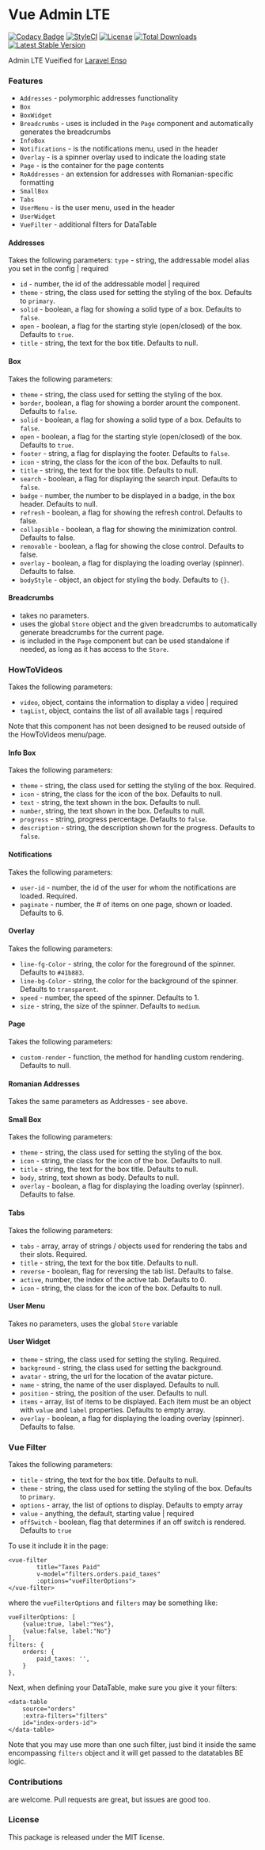 <!--h-->
# Vue Admin LTE

[![Codacy Badge](https://api.codacy.com/project/badge/Grade/22a9c82803ce410caee8ddc67957d027)](https://www.codacy.com/app/laravel-enso/VueAdminLTE?utm_source=github.com&amp;utm_medium=referral&amp;utm_content=laravel-enso/VueAdminLTE&amp;utm_campaign=Badge_Grade)
[![StyleCI](https://styleci.io/repos/99346727/shield?branch=master)](https://styleci.io/repos/99346727)
[![License](https://poser.pugx.org/laravel-enso/vueadminlte/license)](https://https://packagist.org/packages/laravel-enso/vueadminlte)
[![Total Downloads](https://poser.pugx.org/laravel-enso/vueadminlte/downloads)](https://packagist.org/packages/laravel-enso/vueadminlte)
[![Latest Stable Version](https://poser.pugx.org/laravel-enso/vueadminlte/version)](https://packagist.org/packages/laravel-enso/vueadminlte)
<!--/h-->

Admin LTE Vueified for [Laravel Enso](https://github.com/laravel-enso/Enso)

### Features
- `Addresses` - polymorphic addresses functionality
- `Box`
- `BoxWidget`
- `Breadcrumbs` - uses is included in the `Page` component and automatically generates the breadcrumbs
- `InfoBox`
- `Notifications` - is the notifications menu, used in the header 
- `Overlay` - is a spinner overlay used to indicate the loading state
- `Page` - is the container for the page contents
- `RoAddresses` - an extension for addresses with Romanian-specific formatting
- `SmallBox`
- `Tabs`
- `UserMenu` - is the user menu, used in the header
- `UserWidget`
- `VueFilter` - additional filters for DataTable 

#### Addresses
Takes the following parameters:
 `type` - string, the addressable model alias you set in the config | required
- `id` - number, the id of the addressable model | required
- `theme` - string, the class used for setting the styling of the box. Defaults to `primary`.
- `solid` - boolean, a flag for showing a solid type of a box. Defaults to `false`.
- `open` - boolean, a flag for the starting style (open/closed) of the box. Defaults to `true`.
- `title` - string, the text for the box title. Defaults to null.


#### Box
Takes the following parameters:
- `theme` - string, the class used for setting the styling of the box.
- `border`, boolean, a flag for showing a border arount the component. Defaults to `false`.
- `solid` - boolean, a flag for showing a solid type of a box. Defaults to `false`.
- `open` - boolean, a flag for the starting style (open/closed) of the box. Defaults to `true`.
- `footer` - string, a flag for displaying the footer. Defaults to `false`.
- `icon` - string, the class for the icon of the box. Defaults to null.
- `title` - string, the text for the box title. Defaults to null.
- `search` - boolean, a flag for displaying the search input. Defaults to `false`.
- `badge` - number, the number to be displayed in a badge, in the box header. Defaults to null.
- `refresh` - boolean, a flag for showing the refresh control. Defaults to false. 
- `collapsible` - boolean, a flag for showing the minimization control. Defaults to false.
- `removable` - boolean, a flag for showing the close control. Defaults to false.
- `overlay` - boolean, a flag for displaying the loading overlay (spinner). Defaults to false. 
- `bodyStyle` - object, an object for styling the body. Defaults to `{}`.

#### Breadcrumbs
- takes no parameters.
- uses the global `Store` object and the given breadcrumbs to automatically generate breadcrumbs for the current page.
- is included in the `Page` component but can be used standalone if needed, as long as it has access to the `Store`.

### HowToVideos
Takes the following parameters:
- `video`, object, contains the information to display a video | required
- `tagList`, object, contains the list of all available tags | required

Note that this component has not been designed to be reused outside of the HowToVideos menu/page.

#### Info Box
Takes the following parameters:
- `theme` - string, the class used for setting the styling of the box. Required.
- `icon` - string, the class for the icon of the box. Defaults to null.
- `text` - string, the text shown in the box. Defaults to null.
- `number`, string, the text shown in the box. Defaults to null.
- `progress` - string, progress percentage. Defaults to `false`.
- `description` - string, the description shown for the progress. Defaults to `false`.

#### Notifications
Takes the following parameters:
- `user-id` - number, the id of the user for whom the notifications are loaded. Required.
- `paginate` - number, the # of items on one page, shown or loaded. Defaults to 6.

#### Overlay
Takes the following parameters:
- `line-fg-Color` - string, the color for the foreground of the spinner. Defaults to `#41b883`.
- `line-bg-Color` - string, the color for the background of the spinner. Defaults to `transparent`.
- `speed` - number, the speed of the spinner. Defaults to 1.
- `size` - string, the size of the spinner. Defaults to `medium`.

#### Page
Takes the following parameters:
- `custom-render` - function, the method for handling custom rendering. Defaults to null.

#### Romanian Addresses
Takes the same parameters as Addresses - see above.

#### Small Box
Takes the following parameters:
- `theme` - string, the class used for setting the styling of the box.
- `icon` - string, the class for the icon of the box. Defaults to null.
- `title` - string, the text for the box title. Defaults to null.
- `body`, string, text shown as body. Defaults to null.
- `overlay` - boolean, a flag for displaying the loading overlay (spinner). Defaults to false. 

#### Tabs
Takes the following parameters:
- `tabs` - array, array of strings / objects used for rendering the tabs and their slots. Required.
- `title` - string, the text for the box title. Defaults to null.
- `reverse` - boolean, flag for reversing the tab list. Defaults to false.
- `active`, number, the index of the active tab. Defaults to 0.
- `icon` - string, the class for the icon of the box. Defaults to null. 

#### User Menu
Takes no parameters, uses the global `Store` variable

#### User Widget
- `theme` - string, the class used for setting the styling. Required.
- `background` - string, the class used for setting the background.
- `avatar` - string, the url for the location of the avatar picture.
- `name` - string, the name of the user displayed. Defaults to null.
- `position` - string, the position of the user. Defaults to null.
- `items` - array, list of items to be displayed. Each item must be an object with `value` and `label` properties. Defaults to empty array.
- `overlay` - boolean, a flag for displaying the loading overlay (spinner). Defaults to false.

### Vue Filter
Takes the following parameters:
- `title` - string, the text for the box title. Defaults to null.
- `theme` - string, the class used for setting the styling of the box. Defaults to `primary`.
- `options` - array, the list of options to display. Defaults to empty array
- `value` - anything, the default, starting value | required
- `offSwitch` - boolean, flag that determines if an off switch is rendered. Defaults to `true`

To use it include it in the page:
```
<vue-filter
        title="Taxes Paid"
        v-model="filters.orders.paid_taxes"
        :options="vueFilterOptions">
</vue-filter>
```

where the `vueFilterOptions` and `filters` may be something like:

```
vueFilterOptions: [
    {value:true, label:"Yes"},
    {value:false, label:"No"}
],
filters: {
    orders: {                
        paid_taxes: '',                
    }
},
```

Next, when defining your DataTable, make sure you give it your filters:

```
<data-table 
    source="orders" 
    :extra-filters="filters" 
    id="index-orders-id">
</data-table>
```

Note that you may use more than one such filter, just bind it inside the same encompassing `filters` object 
and it will get passed to the datatables BE logic.  

<!--h-->
### Contributions

are welcome. Pull requests are great, but issues are good too.

### License

This package is released under the MIT license.
<!--/h-->